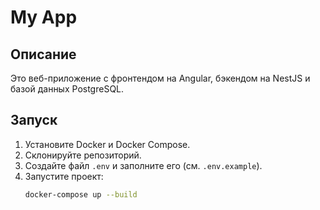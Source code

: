 # My App

## Описание
Это веб-приложение с фронтендом на Angular, бэкендом на NestJS и базой данных PostgreSQL.

## Запуск
1. Установите Docker и Docker Compose.
2. Склонируйте репозиторий.
3. Создайте файл `.env` и заполните его (см. `.env.example`).
4. Запустите проект:
   ```bash
   docker-compose up --build